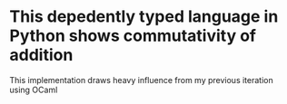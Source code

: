 # This depedently typed language in Python shows commutativity of addition
This implementation draws heavy influence from my previous iteration using OCaml